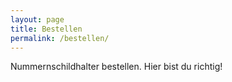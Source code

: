 ```yaml
---
layout: page
title: Bestellen
permalink: /bestellen/
---
```


Nummernschildhalter bestellen.
Hier bist du richtig!
